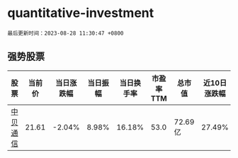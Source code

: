 # quantitative-investment

`最后更新时间：2023-08-28 11:30:47 +0800`

## 强势股票

|股票|当前价|当日涨跌幅|当日振幅|当日换手率|市盈率TTM|总市值|近10日涨跌幅|
|----|----|----|----|----|----|----|----|
|[中贝通信](https://xueqiu.com/S/SH603220)|21.61|-2.04%|8.98%|16.18%|53.0|72.69亿|27.49%|
